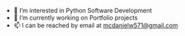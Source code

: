 - 👀 I’m interested in Python Software Development
- 🌱 I’m currently working on Portfolio projects
- 📫 I can be reached by email at mcdanielw571@gmail.com
